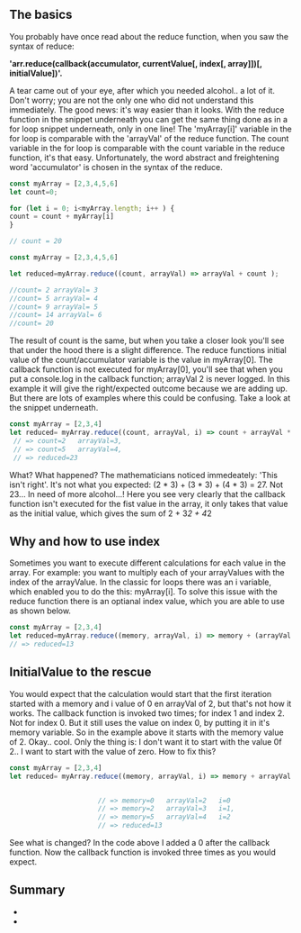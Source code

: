 ## The basics
You probably have once read about the reduce function, when you saw the syntax of reduce:

**'arr.reduce(callback(accumulator, currentValue[, index[, array]])[, initialValue])'.**

 A tear came out of your eye, after which you needed alcohol.. a lot of it. Don't worry; you are not the only one who did not understand this immediately. The good news: it's way easier than it looks. With the reduce function in the snippet underneath you can get the same thing done as in a for loop snippet underneath, only in one line! The 'myArray[i]' variable in the for loop is comparable with the 'arrayVal' of the reduce function. The count variable in the for loop is comparable with the count variable in the reduce function, it's that easy. Unfortunately, the word abstract and freightening word 'accumulator' is chosen in the syntax of the reduce. 


```javascript
const myArray = [2,3,4,5,6]
let count=0;

for (let i = 0; i<myArray.length; i++ ) {
count = count + myArray[i] 
}

// count = 20 
```

```javascript
const myArray = [2,3,4,5,6]

let reduced=myArray.reduce((count, arrayVal) => arrayVal + count );

//count= 2 arrayVal= 3  
//count= 5 arrayVal= 4  
//count= 9 arrayVal= 5  
//count= 14 arrayVal= 6  
//count= 20
```

The result of count is the same, but when you take a closer look you'll see that under the hood there is a slight difference. The reduce functions initial value of the count/accumulator variable is the value in myArray[0]. The callback function is not executed for myArray[0], you'll see that when you put a console.log in the callback function; arrayVal 2 is never logged. In this example it will give the right/expected outcome because we are adding up. But there are lots of examples where this could be confusing. Take a look at the snippet underneath. 

```javascript
const myArray = [2,3,4]
let reduced= myArray.reduce((count, arrayVal, i) => count + arrayVal * 3); 
 // => count=2   arrayVal=3, 
 // => count=5   arrayVal=4,
 // => reduced=23
```

What? What happened? The mathematicians noticed immedeately: 'This isn't right'. It's not what you expected:  (2 * 3) + (3 * 3) + (4 * 3) = 27. Not 23... In need of more alcohol...! Here you see very clearly that the callback function isn't executed for the fist value in the array, it only takes that value as the initial value, which gives the sum of 2 + 3*2 + 4*2 




## Why and how to use index 
Sometimes you want to execute different calculations for each value in the array. 
For example: you want to multiply each of your arrayValues with the index of the arrayValue. 
In the classic for loops there was an i variable, which enabled you to do the this: myArray[i]. 
To solve this issue with the reduce function there is an optianal index value, which you are able to use as shown below. 

```javascript
const myArray = [2,3,4]
let reduced=myArray.reduce((memory, arrayVal, i) => memory + (arrayVal * i));
// => reduced=13
```



## InitialValue to the rescue
You would expect that the calculation would start that the first iteration started with a memory and i value of 0 en arrayVal of 2, but that's not how it works. The callback function is invoked two times; for index 1 and index 2. Not for index 0. But it still uses the value on index 0, by putting it in it's memory variable. So in the example above it starts with the memory value of 2. Okay.. cool. Only the thing is: I don't want it to start with the value 0f 2.. I want to start with the value of zero. How to fix this?

```javascript
const myArray = [2,3,4]
let reduced= myArray.reduce((memory, arrayVal, i) => memory + arrayVal * i, 0); 


                      // => memory=0   arrayVal=2   i=0
                      // => memory=2   arrayVal=3   i=1, 
                      // => memory=5   arrayVal=4   i=2
                      // => reduced=13
```

See what is changed? In the code above I added a 0 after the callback function. Now the callback function is invoked three times as you would expect. 

Summary
-
-
-







